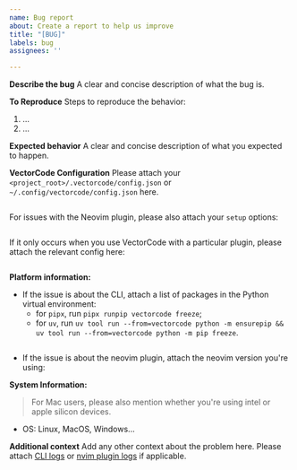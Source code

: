 ```yaml
---
name: Bug report
about: Create a report to help us improve
title: "[BUG]"
labels: bug
assignees: ''

---
```


**Describe the bug**
A clear and concise description of what the bug is.

**To Reproduce**
Steps to reproduce the behavior:
1. ...
2. ...

**Expected behavior**
A clear and concise description of what you expected to happen.

**VectorCode Configuration**
Please attach your `<project_root>/.vectorcode/config.json` or 
  `~/.config/vectorcode/config.json` here.
```json

```

For issues with the Neovim plugin, please also attach your `setup` options:
```lua

```
If it only occurs when you use VectorCode with a particular plugin, please
attach the relevant config here:
```lua

```

**Platform information:**
 - If the issue is about the CLI, attach a list of packages in the Python virtual environment:
   - for `pipx`, run `pipx runpip vectorcode freeze`;
   - for `uv`, run `uv tool run --from=vectorcode python -m ensurepip && uv tool run --from=vectorcode python -m pip freeze`.
```

```
 - If the issue is about the neovim plugin, attach the neovim version you're using:


**System Information:**

> For Mac users, please also mention whether you're using intel or apple silicon devices.

 - OS: Linux, MacOS, Windows...

**Additional context**
Add any other context about the problem here. Please attach 
[CLI logs](https://github.com/Davidyz/VectorCode/blob/main/docs/cli.md#debugging-and-diagnosing) 
or 
[nvim plugin logs](https://github.com/Davidyz/VectorCode/blob/main/docs/neovim.md#debugging-and-logging) 
if applicable.
